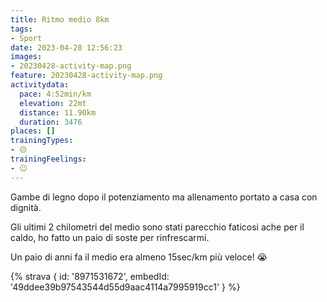 ```yaml
---
title: Ritmo medio 8km
tags:
- Sport
date: 2023-04-28 12:56:23
images:
- 20230428-activity-map.png
feature: 20230428-activity-map.png
activitydata:
  pace: 4:52min/km
  elevation: 22mt
  distance: 11.90km
  duration: 3476
places: []
trainingTypes:
- 🟡
trainingFeelings:
- 😐
---
```


Gambe di legno dopo il potenziamento ma allenamento portato a casa con dignità.
<!--more--> 

Gli ultimi 2 chilometri del medio sono stati parecchio faticosi ache per il caldo, ho fatto un paio di soste per rinfrescarmi.

Un paio di anni fa il medio era almeno 15sec/km più veloce! 😭

{% strava { id: '8971531672', embedId: '49ddee39b97543544d55d9aac4114a7995919cc1' } %}